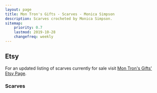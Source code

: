 ```yaml
---
layout: page
title: Mon Tron's Gifts - Scarves - Monica Simpson
description: Scarves crocheted by Monica Simpson.
sitemap:
    priority: 0.7
    lastmod: 2019-10-28
    changefreq: weekly
---
```

## Etsy

For an updated listing of scarves currently for sale visit [Mon Tron's Gifts' Etsy Page](https://www.etsy.com/shop/MonTronsGifts).

### Scarves

<span class="image main"><img src="{{ site.baseurl }}/images/scarf.jpeg" alt="" /></span>
<span class="image main"><img src="{{ site.baseurl }}/images/orange-fuzzy-scarf.jpeg" alt="" /></span>
<span class="image main"><img src="{{ site.baseurl }}/images/black-fuzzy-scarf.jpeg" alt="" /></span>
<span class="image main"><img src="{{ site.baseurl }}/images/blue-fuzzy-scarf.jpeg" alt="" /></span>